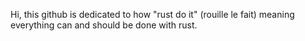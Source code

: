 Hi, this github is dedicated to how "rust do it" (rouille le fait) meaning everything can and should be done with rust. 


<!---
rouillelefait/rouillelefait is a ✨ special ✨ repository because its `README.md` (this file) appears on your GitHub profile.
You can click the Preview link to take a look at your changes.
--->
